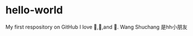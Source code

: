 # hello-world
My first respository on GitHub
I love  :tea:,:pizza:,and :dancer:.
Wang Shuchang 是hh小朋友
